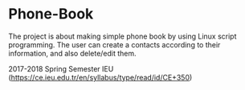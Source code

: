 # Phone-Book
The project is about making simple phone book by using Linux script programming. The user can create a contacts according to their information, and also delete/edit them.

2017-2018 Spring Semester IEU (https://ce.ieu.edu.tr/en/syllabus/type/read/id/CE+350)
